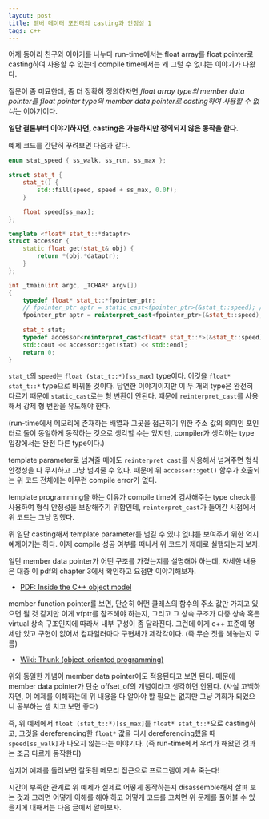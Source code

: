 ```yaml
---
layout: post
title: 멤버 데이터 포인터의 casting과 안정성 1
tags: c++
---
```


어제 동아리 친구와 이야기를 나누다 run-time에서는 float array를 float pointer로 casting하여 사용할 수 있는데 compile time에서는 왜 그럴 수 없냐는 이야기가 나왔다.

질문이 좀 미묘한데, 좀 더 정확히 정의하자면 *float array type의 member data pointer를 float pointer type의 member data pointer로 casting하여 사용할 수 없냐*는 이야기이다.

**일단 결론부터 이야기하자면, casting은 가능하지만 정의되지 않은 동작을 한다.**

예제 코드를 간단히 꾸려보면 다음과 같다.

```cpp
enum stat_speed { ss_walk, ss_run, ss_max };

struct stat_t {
    stat_t() {
        std::fill(speed, speed + ss_max, 0.0f);
    }

    float speed[ss_max];
};

template <float* stat_t::*dataptr>
struct accessor {
    static float get(stat_t& obj) {
        return *(obj.*dataptr);
    }
};

int _tmain(int argc, _TCHAR* argv[])
{
    typedef float* stat_t::*fpointer_ptr;
    // fpointer_ptr aptr = static_cast<fpointer_ptr>(&stat_t::speed); // cannot convert
    fpointer_ptr aptr = reinterpret_cast<fpointer_ptr>(&stat_t::speed);
    
    stat_t stat;
    typedef accessor<reinterpret_cast<float* stat_t::*>(&stat_t::speed)> accessor;
    std::cout << accessor::get(stat) << std::endl;
    return 0;
}
```

`stat_t`의 `speed`는 `float (stat_t::*)[ss_max]` type이다. 이것을 `float* stat_t::*` type으로 바꿔볼 것이다. 당연한 이야기이지만 이 두 개의 type은 완전히 다르기 때문에 `static_cast`로는 형 변환이 안된다. 때문에 `reinterpret_cast`를 사용해서 강제 형 변환을 유도해야 한다.

(run-time에서 메모리에 존재하는 배열과 그곳을 접근하기 위한 주소 값의 의미인 포인터로 둘이 동일하게 동작하는 것으로 생각할 수는 있지만, compiler가 생각하는 type 입장에서는 완전 다른 type이다.)

template parameter로 넘겨줄 때에도 `reinterpret_cast`를 사용해서 넘겨주면 형식 안정성을 다 무시하고 그냥 넘겨줄 수 있다. 때문에 위 `accessor::get()` 함수가 호출되는 위 코드 전체에는 아무런 compile error가 없다.

template programming을 하는 이유가 compile time에 검사해주는 type check를 사용하여 형식 안정성을 보장해주기 위함인데, `reinterpret_cast`가 들어간 시점에서 위 코드는 그냥 망했다.

뭐 일단 casting해서 template parameter를 넘길 수 있냐 없냐를 보여주기 위한 억지 예제이기는 하다. 이제 compile 성공 여부를 떠나서 위 코드가 제대로 실행되는지 보자.

일단 member data pointer가 어떤 구조를 가졌는지를 설명해야 하는데, 자세한 내용은 대충 이 pdf의 chapter 3에서 확인하고 요점만 이야기해보자.

* [PDF: Inside the C++ object model](https://www.dsi.fceia.unr.edu.ar/downloads/informatica/info_II/c++../inside.the.c++.object.model.pdf)

member function pointer를 보면, 단순히 어떤 클래스의 함수의 주소 값만 가지고 있으면 될 것 같지만 이게 vfptr를 참조해야 하는지, 그리고 그 상속 구조가 다중 상속 혹은 virtual 상속 구조인지에 따라서 내부 구성이 좀 달라진다. 그런데 이게 c++ 표준에 명세만 있고 구현이 없어서 컴파일러마다 구현체가 제각각이다. (즉 무슨 짓을 해놓는지 모름)

* [Wiki: Thunk (object-oriented programming)](https://en.wikipedia.org/wiki/Thunk#Object-oriented_programming)

위와 동일한 개념이 member data pointer에도 적용된다고 보면 된다. 때문에 member data pointer가 단순 offset_of의 개념이라고 생각하면 안된다. (사실 고백하자면, 이 예제를 이해하는데 위 내용을 다 알아야 할 필요는 없지만 그냥 기회가 되었으니 공부하는 셈 치고 보면 좋다)

즉, 위 예제에서 `float (stat_t::*)[ss_max]`를 `float* stat_t::*`으로 casting하고, 그것을 dereferencing한 `float*` 값을 다시 dereferencing했을 때 `speed[ss_walk]`가 나오지 않는다는 이야기다. (즉 run-time에서 우리가 해왔던 것과는 조금 다르게 동작한다)

심지어 예제를 돌려보면 잘못된 메모리 접근으로 프로그램이 계속 죽는다!

시간이 부족한 관계로 위 예제가 실제로 어떻게 동작하는지 disassemble해서 살펴 보는 것과 그러면 어떻게 이해를 해야 하고 어떻게 코드를 고치면 위 문제를 풀어볼 수 있을지에 대해서는 다음 글에서 알아보자.